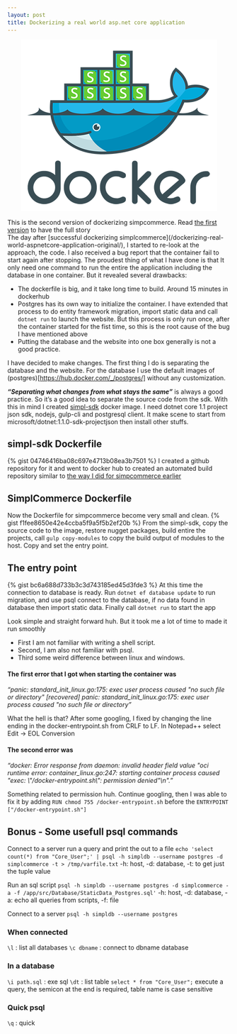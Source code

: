 ```yaml
---
layout: post
title: Dockerizing a real world asp.net core application
---
```

<div>
<p align="center">
   <a href="https://hub.docker.com/r/simplcommerce/nightly-build" target="_blank">
      <img src="/images/docker_simpl_s.png" alt="SimplCommerce on Docker" />
   </a>
<p>
<div class="alert alert-warning">
 This is the second version of dockerizing simpcommerce. Read <a href="/dockerizing-real-world-aspnetcore-application-original">the first version</a> to have the full story
</div>
</div>
The day after [successful dockerizing simplcommerce](/dockerizing-real-world-aspnetcore-application-original/), I started to re-look at the approach, the code. I also received a bug report that the container fail to start again after stopping. 
The proudest thing of what I have done is that It only need one command to run the entire the application including the database in one container. But it revealed several drawbacks:

-	The dockerfile is big, and it take long time to build. Around 15 minutes in dockerhub
-	Postgres has its own way to initialize the container. I have extended that process to do entity framework migration, import static data and call `dotnet run` to launch the website. But this process is only run once, after the container started for the fist time, so this is the root cause of the bug I have mentioned above
-	Putting the database and the website into one box generally is not a good practice.

I have decided to make changes. The first thing I do is separating the database and the website. For the database I use the default images of (postgres)[https://hub.docker.com/_/postgres/] without any customization.

**_“Separating what changes from what stays the same”_** is always a good practice. So it’s a good idea to separate the source code from the sdk. With this in mind I created [simpl-sdk](https://hub.docker.com/r/simplcommerce/simpl-sdk/) docker image. I need dotnet core 1.1 project json sdk, nodejs, gulp-cli and postgresql client. It make scene to start from microsoft/dotnet:1.1.0-sdk-projectjson then install other stuffs.

## simpl-sdk Dockerfile
{% gist 04746416ba08c697e4713b08ea3b7501 %}
I created a github repository for it and went to docker hub to created an automated build repository similar to [the way I did for simpcommerce earlier](/dockerizing-real-world-aspnetcore-application-original/)

## SimplCommerce Dockerfile
Now the Dockerfile for simpcommerce become very small and clean. 
{% gist f1fee8650e42e4ccba5f9a5f5b2ef20b %}
From the simpl-sdk, copy the source code to the image, restore nugget packages, build entire the projects, call `gulp copy-modules` to copy the build output of modules to the host. Copy and set the entry point. 

## The entry point
{% gist bc6a688d733b3c3d743185ed45d3fde3 %}
At this time the connection to database is ready. Run `dotnet ef database update` to run migration, and use psql connect to the database, if no data found in database then import static data. Finally call `dotnet run` to start the app

Look simple and straight forward huh. But it took me a lot of time to made it run smoothly

- First I am not familiar with writing a shell script. 
- Second, I am also not familiar with psql. 
- Third some weird difference between linux and windows.

#### The first error that I got when starting the container was 
_“panic: standard_init_linux.go:175: exec user process caused "no such file or directory" [recovered]
        panic: standard_init_linux.go:175: exec user process caused "no such file or directory”_ 

What the hell is that? After some googling, I fixed by changing the line ending in the docker-entrypoint.sh from CRLF to LF. In Notepad++ select Edit -> EOL Conversion

#### The second error was 
_“docker: Error response from daemon: invalid header field value "oci runtime error: container_linux.go:247: starting container process caused \"exec: \\\"/docker-entrypoint.sh\\\": permission denied\"\n".”_

Something related to permission huh. Continue googling, then I was able to fix it by adding
`RUN chmod 755 /docker-entrypoint.sh` before the `ENTRYPOINT ["/docker-entrypoint.sh"]`

## Bonus - Some usefull psql commands
Connect to a server run a query and print the out to a file
`echo 'select count(*) from "Core_User";' | psql -h simpldb --username postgres -d simplcommerce -t > /tmp/varfile.txt`
-h: host, -d: database, -t: to get just the tuple value

Run an sql script
`psql -h simpldb --username postgres -d simplcommerce -a -f /app/src/Database/StaticData_Postgres.sql'`
-h: host, -d: database, -a: echo all queries from scripts, -f: file

Connect to a server
`psql -h simpldb --username postgres`

### When connected
`\l` : list all databases
`\c dbname` : connect to dbname database

### In a database
`\i path.sql` : exe sql
`\dt` : list table
`select * from "Core_User";` execute a query, the semicon at the end is required, table name is case sensitive

### Quick psql
`\q` : quick
